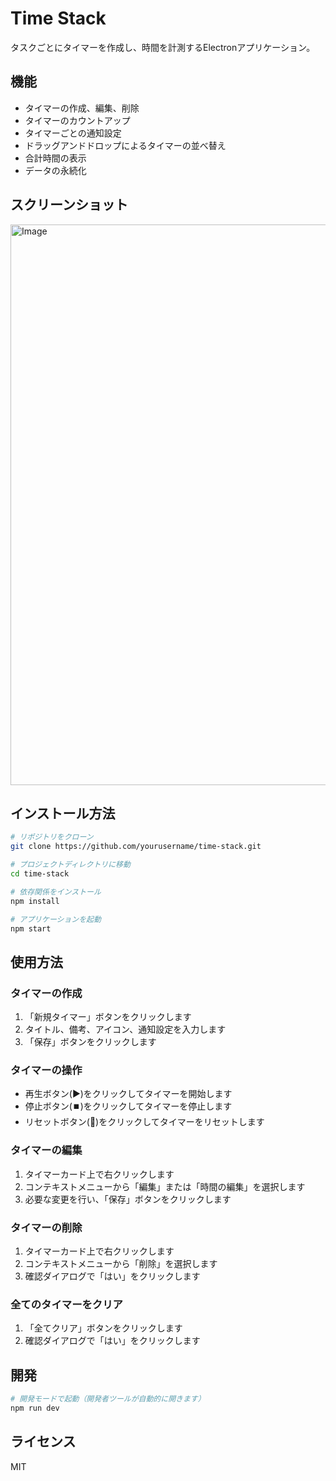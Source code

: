 # Time Stack

タスクごとにタイマーを作成し、時間を計測するElectronアプリケーション。

## 機能

- タイマーの作成、編集、削除
- タイマーのカウントアップ
- タイマーごとの通知設定
- ドラッグアンドドロップによるタイマーの並べ替え
- 合計時間の表示
- データの永続化

## スクリーンショット

<img width="897" alt="Image" src="https://github.com/user-attachments/assets/3194c9cc-9b2f-4ab8-8faf-88f10efe26f3" />

## インストール方法

```bash
# リポジトリをクローン
git clone https://github.com/yourusername/time-stack.git

# プロジェクトディレクトリに移動
cd time-stack

# 依存関係をインストール
npm install

# アプリケーションを起動
npm start
```

## 使用方法

### タイマーの作成

1. 「新規タイマー」ボタンをクリックします
2. タイトル、備考、アイコン、通知設定を入力します
3. 「保存」ボタンをクリックします

### タイマーの操作

- 再生ボタン(▶️)をクリックしてタイマーを開始します
- 停止ボタン(⏹️)をクリックしてタイマーを停止します
- リセットボタン(🔄)をクリックしてタイマーをリセットします

### タイマーの編集

1. タイマーカード上で右クリックします
2. コンテキストメニューから「編集」または「時間の編集」を選択します
3. 必要な変更を行い、「保存」ボタンをクリックします

### タイマーの削除

1. タイマーカード上で右クリックします
2. コンテキストメニューから「削除」を選択します
3. 確認ダイアログで「はい」をクリックします

### 全てのタイマーをクリア

1. 「全てクリア」ボタンをクリックします
2. 確認ダイアログで「はい」をクリックします

## 開発

```bash
# 開発モードで起動（開発者ツールが自動的に開きます）
npm run dev
```

## ライセンス

MIT 
